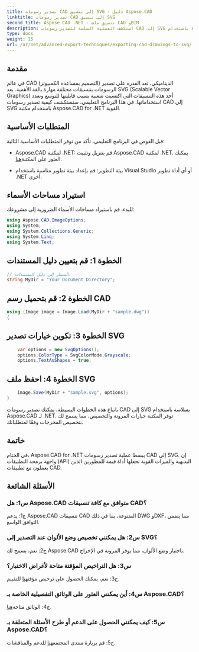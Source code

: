 ```yaml
---
title: تصدير رسومات CAD إلى تنسيق SVG - دليل Aspose.CAD
linktitle: تصدير رسومات CAD إلى تنسيق SVG
second_title: Aspose.CAD .NET - تنسيق ملف CAD وBIM
description: استكشف العملية السلسة لتصدير رسومات CAD إلى SVG باستخدام Aspose.CAD لـ .NET. عزز تطوير CAD الخاص بك بالمرونة والتخصيص.
type: docs
weight: 15
url: /ar/net/advanced-export-techniques/exporting-cad-drawings-to-svg/
---
```

## مقدمة

في عالم CAD (التصميم بمساعدة الكمبيوتر) الديناميكي، تعد القدرة على تصدير الرسومات بتنسيقات مختلفة مهارة بالغة الأهمية. يعد SVG (Scalable Vector Graphics) أحد هذه التنسيقات التي اكتسبت شعبية بسبب قابليتها للتوسع وتعدد استخداماتها. في هذا البرنامج التعليمي، سنستكشف كيفية تصدير رسومات CAD إلى SVG باستخدام مكتبة Aspose.CAD for .NET القوية.

## المتطلبات الأساسية

قبل الغوص في البرنامج التعليمي، تأكد من توفر المتطلبات الأساسية التالية:

-  Aspose.CAD لمكتبة .NET: قم بتنزيل وتثبيت Aspose.CAD لمكتبة .NET. يمكنك العثور على المكتبة[هنا](https://releases.aspose.com/cad/net/).

- بيئة التطوير: قم بإعداد بيئة تطوير مناسبة باستخدام Visual Studio أو أي أداة تطوير .NET أخرى.

## استيراد مساحات الأسماء

للبدء، قم باستيراد مساحات الأسماء الضرورية إلى مشروعك:

```csharp
using Aspose.CAD.ImageOptions;
using System;
using System.Collections.Generic;
using System.Linq;
using System.Text;
```

## الخطوة 1: قم بتعيين دليل المستندات

```csharp
// المسار إلى دليل المستندات.
string MyDir = "Your Document Directory";
```

## الخطوة 2: قم بتحميل رسم CAD

```csharp
using (Image image = Image.Load(MyDir + "sample.dwg"))
{
```

## الخطوة 3: تكوين خيارات تصدير SVG

```csharp
    var options = new SvgOptions();
    options.ColorType = SvgColorMode.Grayscale;
    options.TextAsShapes = true;
```

## الخطوة 4: احفظ ملف SVG

```csharp
    image.Save(MyDir + "sample.svg", options);
}
```

باتباع هذه الخطوات البسيطة، يمكنك تصدير رسومات CAD إلى SVG بسلاسة باستخدام Aspose.CAD لـ .NET. توفر المكتبة خيارات المرونة والتخصيص، مما يسمح لك بتخصيص المخرجات وفقًا لمتطلباتك.

## خاتمة

في الختام، Aspose.CAD for .NET يبسط عملية تصدير رسومات CAD إلى SVG. إن واجهة برمجة التطبيقات (API) البديهية والميزات القوية تجعلها أداة قيمة للمطورين الذين يعملون مع تطبيقات CAD.

## الأسئلة الشائعة

### س1: هل Aspose.CAD متوافق مع كافة تنسيقات CAD؟

ج1: يدعم Aspose.CAD تنسيقات CAD المتنوعة، بما في ذلك DWG وDXF، مما يضمن التوافق الواسع.

### س2: هل يمكنني تخصيص وضع الألوان عند التصدير إلى SVG؟

ج2: نعم، يسمح لك Aspose.CAD باختيار وضع الألوان، مما يوفر المرونة في الإخراج.

### س3: هل التراخيص المؤقتة متاحة لأغراض الاختبار؟

 ج3: نعم، يمكنك الحصول على ترخيص مؤقت[هنا](https://purchase.aspose.com/temporary-license/) للتقييم.

### س4: أين يمكنني العثور على الوثائق التفصيلية الخاصة بـ Aspose.CAD؟

 ج4: الوثائق متاحة[هنا](https://reference.aspose.com/cad/net/).

### س5: كيف يمكنني الحصول على الدعم أو طرح الأسئلة المتعلقة بـ Aspose.CAD؟

 ج5: قم بزيارة منتدى المجتمع[هنا](https://forum.aspose.com/c/cad/19) للدعم والمناقشات.